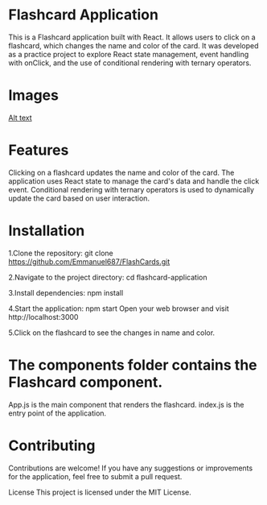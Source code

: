 # Flashcard Application
This is a Flashcard application built with React. It allows users to click on a flashcard, which changes the name and color of the card. It was developed as a practice project to explore React state management, event handling with onClick, and the use of conditional rendering with ternary operators.

# Images
[Alt text](<web-screenshot-06-07-2023 (1).jpg>)

# Features
Clicking on a flashcard updates the name and color of the card.
The application uses React state to manage the card's data and handle the click event.
Conditional rendering with ternary operators is used to dynamically update the card based on user interaction.

# Installation
1.Clone the repository: git clone <https://github.com/Emmanuel687/FlashCards.git>

2.Navigate to the project directory: cd flashcard-application

3.Install dependencies: npm install

4.Start the application: npm start
Open your web browser and visit http://localhost:3000

5.Click on the flashcard to see the changes in name and color.

# The components folder contains the Flashcard component.

App.js is the main component that renders the flashcard.
index.js is the entry point of the application.
# Contributing
Contributions are welcome! If you have any suggestions or improvements for the application, feel free to submit a pull request.

License
This project is licensed under the MIT License.